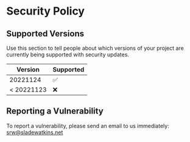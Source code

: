 # Security Policy

## Supported Versions

Use this section to tell people about which versions of your project are
currently being supported with security updates.

| Version | Supported          |
| ------- | ------------------ |
| 20221124   | :white_check_mark: |
| < 20221123 | :x:                |

## Reporting a Vulnerability
To report a vulnerability, please send an email to us immediately: [srw@sladewatkins.net](mailto:srw@sladewatkins.net)
